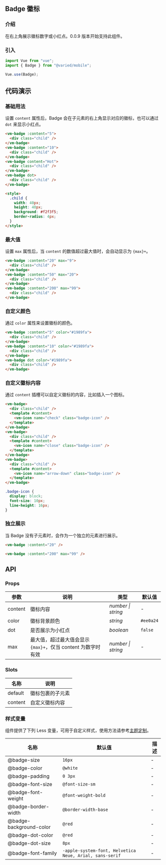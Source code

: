 ## Badge 徽标

### 介绍

在右上角展示徽标数字或小红点。0.0.9 版本开始支持此组件。

### 引入

```js
import Vue from "vue";
import { Badge } from "@varied/mobile";

Vue.use(Badge);
```

## 代码演示

### 基础用法

设置 `content` 属性后，Badge 会在子元素的右上角显示对应的徽标，也可以通过 `dot` 来显示小红点。

```html
<vm-badge :content="5">
  <div class="child" />
</vm-badge>
<vm-badge :content="10">
  <div class="child" />
</vm-badge>
<vm-badge content="Hot">
  <div class="child" />
</vm-badge>
<vm-badge dot>
  <div class="child" />
</vm-badge>

<style>
  .child {
    width: 40px;
    height: 40px;
    background: #f2f3f5;
    border-radius: 4px;
  }
</style>
```

### 最大值

设置 `max` 属性后，当 `content` 的数值超过最大值时，会自动显示为 `{max}+`。

```html
<vm-badge :content="20" max="9">
  <div class="child" />
</vm-badge>
<vm-badge :content="50" max="20">
  <div class="child" />
</vm-badge>
<vm-badge :content="200" max="99">
  <div class="child" />
</vm-badge>
```

### 自定义颜色

通过 `color` 属性来设置徽标的颜色。

```html
<vm-badge :content="5" color="#1989fa">
  <div class="child" />
</vm-badge>
<vm-badge :content="10" color="#1989fa">
  <div class="child" />
</vm-badge>
<vm-badge dot color="#1989fa">
  <div class="child" />
</vm-badge>
```

### 自定义徽标内容

通过 `content` 插槽可以自定义徽标的内容，比如插入一个图标。

```html
<vm-badge>
  <div class="child" />
  <template #content>
    <vm-icon name="check" class="badge-icon" />
  </template>
</vm-badge>
<vm-badge>
  <div class="child" />
  <template #content>
    <vm-icon name="close" class="badge-icon" />
  </template>
</vm-badge>
<vm-badge>
  <div class="child" />
  <template #content>
    <vm-icon name="arrow-down" class="badge-icon" />
  </template>
</vm-badge>
```

```css
.badge-icon {
  display: block;
  font-size: 10px;
  line-height: 16px;
}
```

### 独立展示

当 Badge 没有子元素时，会作为一个独立的元素进行展示。

```html
<vm-badge :content="20" />

<vm-badge :content="200" max="99" />
```

## API

### Props

| 参数    | 说明                                                         | 类型               | 默认值    |
| ------- | ------------------------------------------------------------ | ------------------ | --------- |
| content | 徽标内容                                                     | _number \| string_ | -         |
| color   | 徽标背景颜色                                                 | _string_           | `#ee0a24` |
| dot     | 是否展示为小红点                                             | _boolean_          | `false`   |
| max     | 最大值，超过最大值会显示 `{max}+`，仅当 content 为数字时有效 | _number \| string_ | -         |

### Slots

| 名称    | 说明             |
| ------- | ---------------- |
| default | 徽标包裹的子元素 |
| content | 自定义徽标内容   |

### 样式变量

组件提供了下列 Less 变量，可用于自定义样式，使用方法请参考[主题定制](#/theme)。

| 名称                    | 默认值                                                  | 描述 |
| ----------------------- | ------------------------------------------------------- | ---- |
| @badge-size             | `16px`                                                  | -    |
| @badge-color            | `@white`                                                | -    |
| @badge-padding          | `0 3px`                                                 | -    |
| @badge-font-size        | `@font-size-sm`                                         | -    |
| @badge-font-weight      | `@font-weight-bold`                                     | -    |
| @badge-border-width     | `@border-width-base`                                    | -    |
| @badge-background-color | `@red`                                                  | -    |
| @badge-dot-color        | `@red`                                                  | -    |
| @badge-dot-size         | `8px`                                                   | -    |
| @badge-font-family      | `-apple-system-font, Helvetica Neue, Arial, sans-serif` | -    |
